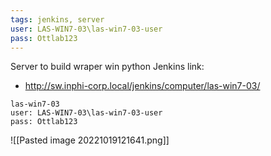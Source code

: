 ```yaml
---
tags: jenkins, server
user: LAS-WIN7-03\las-win7-03-user
pass: Ottlab123
---
```


Server to build wraper win python
Jenkins link:
- http://sw.inphi-corp.local/jenkins/computer/las-win7-03/

```
las-win7-03  
user: LAS-WIN7-03\las-win7-03-user  
pass: Ottlab123
```
![[Pasted image 20221019121641.png]]
